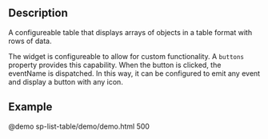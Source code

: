 <!--
@module {can.Component} sp-list-table <sp-list-table />
@memberof spectre-canjs.components
-->

## Description
A configureable table that displays arrays of objects in a table format with rows of data.

The widget is configureable to allow for custom functionality. A `buttons` property provides this capability. When the button is clicked, the eventName is dispatched. In this way, it can be configured to emit any event and display a button with any icon.

## Example

@demo sp-list-table/demo/demo.html 500
